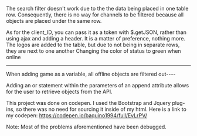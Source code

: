 


The search filter doesn't work due to the the data being placed in one table row. Consequently, there is no way for channels to be filtered because all objects are placed under the same row. 

As for the client_ID, you can pass it as a token with $.getJSON, rather than using ajax and adding a header. It is a matter of preference, nothing more. The logos are added to the table, but due to not being in separate rows, they are next to one another
Changing the color of status to green when online

---------------------------------------------------------------------





When adding game as a variable, all offline objects are filtered out----

Adding an or statement within the parameters of an append attribute allows for the user to retrieve objects from the API.

This project was done on codepen. I used the Bootstrap and Jquery plug-ins, so there was no need for sourcing it inside of my html. Here is a link to my codepen: https://codepen.io/baquino1994/full/EvLrPV/


Note: Most of the problems aforementioned have been debugged.